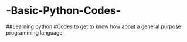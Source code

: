 # -Basic-Python-Codes-
##Learning python 
#Codes to get to know how about a general purpose programming language
